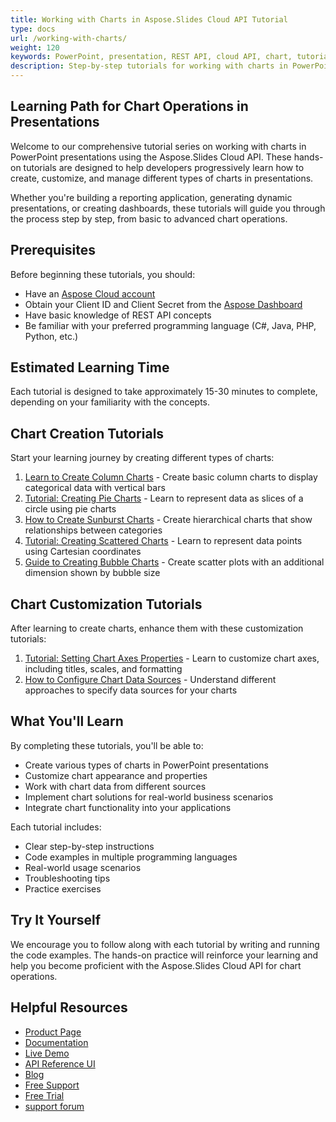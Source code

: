 ```yaml
---
title: Working with Charts in Aspose.Slides Cloud API Tutorial
type: docs
url: /working-with-charts/
weight: 120
keywords: PowerPoint, presentation, REST API, cloud API, chart, tutorial
description: Step-by-step tutorials for working with charts in PowerPoint presentations using Aspose.Slides Cloud API. Learn to create, modify, and customize various chart types.
---
```


## Learning Path for Chart Operations in Presentations

Welcome to our comprehensive tutorial series on working with charts in PowerPoint presentations using the Aspose.Slides Cloud API. These hands-on tutorials are designed to help developers progressively learn how to create, customize, and manage different types of charts in presentations.

Whether you're building a reporting application, generating dynamic presentations, or creating dashboards, these tutorials will guide you through the process step by step, from basic to advanced chart operations.

## Prerequisites

Before beginning these tutorials, you should:

- Have an [Aspose Cloud account](https://dashboard.aspose.cloud/)
- Obtain your Client ID and Client Secret from the [Aspose Dashboard](https://dashboard.aspose.cloud/#/apps)
- Have basic knowledge of REST API concepts
- Be familiar with your preferred programming language (C#, Java, PHP, Python, etc.)

## Estimated Learning Time

Each tutorial is designed to take approximately 15-30 minutes to complete, depending on your familiarity with the concepts.

## Chart Creation Tutorials

Start your learning journey by creating different types of charts:

1. [Learn to Create Column Charts](/working-with-charts/create-column-chart/) - Create basic column charts to display categorical data with vertical bars
2. [Tutorial: Creating Pie Charts](/working-with-charts/create-pie-chart/) - Learn to represent data as slices of a circle using pie charts
3. [How to Create Sunburst Charts](/working-with-charts/create-sunburst-chart/) - Create hierarchical charts that show relationships between categories
4. [Tutorial: Creating Scattered Charts](/working-with-charts/create-scattered-chart/) - Learn to represent data points using Cartesian coordinates
5. [Guide to Creating Bubble Charts](/working-with-charts/create-bubble-chart/) - Create scatter plots with an additional dimension shown by bubble size

## Chart Customization Tutorials

After learning to create charts, enhance them with these customization tutorials:

1. [Tutorial: Setting Chart Axes Properties](/working-with-charts/chart-axis/) - Learn to customize chart axes, including titles, scales, and formatting
2. [How to Configure Chart Data Sources](/working-with-charts/chart-data-source/) - Understand different approaches to specify data sources for your charts

## What You'll Learn

By completing these tutorials, you'll be able to:

- Create various types of charts in PowerPoint presentations
- Customize chart appearance and properties
- Work with chart data from different sources
- Implement chart solutions for real-world business scenarios
- Integrate chart functionality into your applications

Each tutorial includes:
- Clear step-by-step instructions
- Code examples in multiple programming languages
- Real-world usage scenarios
- Troubleshooting tips
- Practice exercises

## Try It Yourself

We encourage you to follow along with each tutorial by writing and running the code examples. The hands-on practice will reinforce your learning and help you become proficient with the Aspose.Slides Cloud API for chart operations.

## Helpful Resources

- [Product Page](https://products.aspose.cloud/slides/)
- [Documentation](https://docs.aspose.cloud/slides/)
- [Live Demo](https://products.aspose.app/slides/family)
- [API Reference UI](https://reference.aspose.cloud/slides/)
- [Blog](https://blog.aspose.cloud/category/slides/)
- [Free Support](https://forum.aspose.cloud/c/slides/15)
- [Free Trial](https://dashboard.aspose.cloud/#/apps)
-  [support forum](https://forum.aspose.cloud/c/slides/15)

